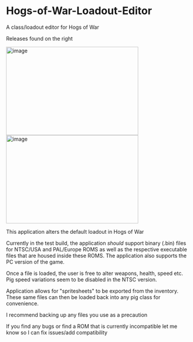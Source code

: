 # Hogs-of-War-Loadout-Editor
A class/loadout editor for Hogs of War

Releases found on the right


<img width="360" height="240" alt="image" src="https://github.com/user-attachments/assets/f81b3f4c-8c9c-4346-b90c-3aa98da0bc66" />
</br>
<img width="360" height="240" alt="image" src="https://github.com/user-attachments/assets/c7b4c180-12e7-4914-a2c8-da642ed8909c" />


This application alters the default loadout in Hogs of War

Currently in the test build, the application *should* support
binary (.bin) files for NTSC/USA and PAL/Europe ROMS
as well as the respective executable files that are housed inside these ROMS.
The application also supports the PC version of the game.

Once a file is loaded, the user is free to alter weapons, health, speed etc.
Pig speed variations seem to be disabled in the NTSC version.

Application allows for "spritesheets" to be exported from the inventory.
These same files can then be loaded back into any pig class for convenience.

I recommend backing up any files you use as a precaution

If you find any bugs or find a ROM that is currently incompatible
let me know so I can fix issues/add compatibility
